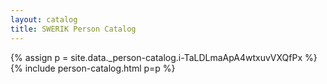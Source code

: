 ```yaml
---
layout: catalog
title: SWERIK Person Catalog
---
```

{% assign p = site.data._person-catalog.i-TaLDLmaApA4wtxuvVXQfPx %}
{% include person-catalog.html p=p %}

